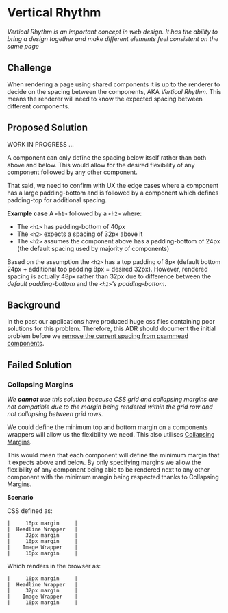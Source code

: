 # Vertical Rhythm

_Vertical Rhythm is an important concept in web design. It has the ability to bring a design together and make different elements feel consistent on the same page_

## Challenge

When rendering a page using shared components it is up to the renderer to decide on the spacing between the components, AKA _Vertical Rhythm_. This means the renderer will need to know the expected spacing between different components. 

## Proposed Solution

WORK IN PROGRESS ...

A component can only define the spacing below itself rather than both above and below. This would allow for the desired flexibility of any component followed by any other component.

That said, we need to confirm with UX the edge cases where a component has a large padding-bottom and is followed by a component which defines padding-top for additional spacing. 

**Example case**
A `<h1>` followed by a `<h2>` where:
- The `<h1>` has padding-bottom of 40px
- The `<h2>` expects a spacing of 32px above it
- The `<h2>` assumes the component above has a padding-bottom of 24px (the default spacing used by majority of components)

Based on the assumption the `<h2>` has a top padding of 8px (default bottom 24px + additional top padding 8px = desired 32px). However, rendered spacing is actually 48px rather than 32px due to difference between the _default padding-bottom_ and the _`<h1>`'s padding-bottom_.

## Background

In the past our applications have produced huge css files containing poor solutions for this problem. Therefore, this ADR should document the initial problem before we [remove the current spacing from psammead components](https://github.com/bbc/psammead/issues/399).

## Failed Solution

### Collapsing Margins

_We **cannot** use this solution because CSS grid and collapsing margins are not compatible due to the margin being rendered within the grid row and not collapsing between grid rows._

We could define the minimum top and bottom margin on a components wrappers will allow us the flexibility we need. This also utilises [Collapsing Margins](https://css-tricks.com/what-you-should-know-about-collapsing-margins/). 

This would mean that each component will define the minimum margin that it expects above and below. By only specifying margins we allow the flexibility of any component being able to be rendered next to any other component with the minimum margin being respected thanks to Collapsing Margins. 

**Scenario**

CSS defined as:
```
|     16px margin     |
|  Headline Wrapper   |
|     32px margin     |
|     16px margin     |
|    Image Wrapper    |
|     16px margin     |
```

Which renders in the browser as:

```
|     16px margin     |
|  Headline Wrapper   |
|     32px margin     |
|    Image Wrapper    |
|     16px margin     |
```
